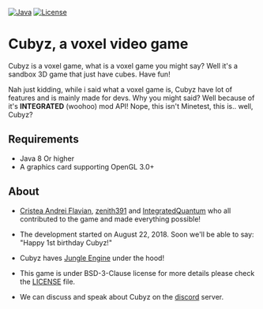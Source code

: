 [![Java](https://img.shields.io/badge/language-java-orange.svg?style=flat
)](https://java.com)
[![License](https://img.shields.io/badge/license-gpl3-blue.svg?style=flat
)](https://github.com/PixelGuys/Cubz/blob/master/LICENSE)
# Cubyz, a voxel video game
Cubyz is a voxel game, what is a voxel game you might say? Well it's a sandbox 3D game that just have cubes. Have fun!

Nah just kidding, while i said what a voxel game is, Cubyz have lot of features and is mainly made for devs. Why you might said? Well because of it's **INTEGRATED** (woohoo) mod API! Nope, this isn't Minetest, this is.. well, Cubyz?
## Requirements
- Java 8 Or higher
- A graphics card supporting OpenGL 3.0+

## About
- [Cristea Andrei Flavian](https://github.com/CristeaAndreiFlavian), [zenith391](https://github.com/zenith391) and [IntegratedQuantum](https://github.com/IntegratedQuantum) who all contributed to the game and made everything possible!
- The development started on August 22, 2018. Soon we'll be able to say: "Happy 1st birthday Cubyz!"
- Cubyz haves [Jungle Engine](https://github.com/zenith391/Jungle-Engine) under the hood!

- This game is under BSD-3-Clause license for more details please check the [LICENSE](https://github.com/PixelGuys/Cubz/blob/master/LICENSE) file.
- We can discuss and speak about Cubyz on the [discord](https://discord.gg/XtqCRRG) server.
